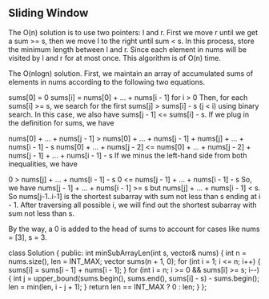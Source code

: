 ## Sliding Window

The O(n) solution is to use two pointers: l and r. First we move r until we get a sum >= s, then we move l to the right until sum < s. In this process, store the minimum length between l and r. Since each element in nums will be visited by l and r for at most once. This algorithm is of O(n) time.

The O(nlogn) solution. 
First, we maintain an array of accumulated sums of elements in nums according to the following two equations.

sums[0] = 0
sums[i] = nums[0] + ... + nums[i - 1] for i > 0
Then, for each sums[i] >= s, we search for the first sums[j] > sums[i] - s (j < i) using binary search. In this case, we also have sums[j - 1] <= sums[i] - s. If we plug in the definition for sums, we have

nums[0] + ... + nums[j - 1] > nums[0] + ... + nums[j - 1] + nums[j] + ... + nums[i - 1] - s
nums[0] + ... + nums[j - 2] <= nums[0] + ... + nums[j - 2] + nums[j - 1] + ... + nums[i - 1] - s
If we minus the left-hand side from both inequalities, we have

0 > nums[j] + ... + nums[i - 1] - s
0 <= nums[j - 1] + ... + nums[i - 1] - s
So, we have nums[j - 1] + ... + nums[i - 1] >= s but nums[j] + ... + nums[i - 1] < s. So nums[j-1..i-1] is the shortest subarray with sum not less than s ending at i - 1. After traversing all possible i, we will find out the shortest subarray with sum not less than s.

By the way, a 0 is added to the head of sums to account for cases like nums = [3], s = 3.

class Solution {
public:
    int minSubArrayLen(int s, vector<int>& nums) {
        int n = nums.size(), len = INT_MAX;
        vector<int> sums(n + 1, 0);
        for (int i = 1; i <= n; i++) {
            sums[i] = sums[i - 1] + nums[i - 1];
        }
        for (int i = n; i >= 0 && sums[i] >= s; i--) {
            int j = upper_bound(sums.begin(), sums.end(), sums[i] - s) - sums.begin();
            len = min(len, i - j + 1);
        }
        return len == INT_MAX ? 0 : len;
    }
};